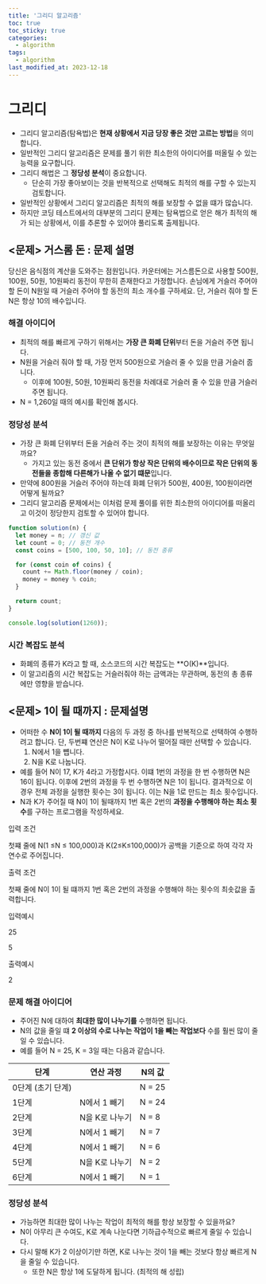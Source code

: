 ```yaml
---
title: '그리디 알고리즘'
toc: true
toc_sticky: true
categories:
  - algorithm
tags:
  - algorithm
last_modified_at: 2023-12-18
---
```


# **그리디**

- 그리디 알고리즘(탐욕법)은 **현재 상황에서 지금 당장 좋은 것만 고르는 방법**을 의미합니다.
- 일반적인 그리디 알고리즘은 문제를 풀기 위한 최소한의 아이디어를 떠올릴 수 있는 능력을 요구합니다.
- 그리디 해법은 그 **정당성 분석**이 중요합니다.
  - 단순히 가장 좋아보이는 것을 반복적으로 선택해도 최적의 해를 구할 수 있는지 검토합니다.
- 일반적인 상황에서 그리디 알고리즘은 최적의 해를 보장할 수 없을 떄가 많습니다.
- 하지만 코딩 테스트에서의 대부분의 그리디 문제는 탐욕법으로 얻은 해가 최적의 해가 되는 상황에서, 이를 추론할 수 있어야 풀리도록 출제됩니다.

## <문제> 거스롬 돈 : 문제 설명

당신은 음식점의 계산을 도와주는 점원입니다. 카운터에는 거스름돈으로 사용할 500원, 100원, 50원, 10원짜리 동전이 무한히 존재한다고 가정합니다. 손님에게 거슬러 주어야 할 돈이 N원일 때 거슬러 주어야 할 동전의 최소 개수를 구하세요. 단, 거슬러 줘야 할 돈 N은 항상 10의 배수입니다.

### 해결 아이디어

- 최적의 해를 빠르게 구하기 위해서는 **가장 큰 화폐 단위**부터 돈을 거슬러 주면 됩니다.
- N원을 거슬러 줘야 할 때, 가장 먼저 500원으로 거슬러 줄 수 있을 만큼 거슬러 줍니다.
  - 이후에 100원, 50원, 10원짜리 동전을 차례대로 거슬러 줄 수 있을 만큼 거슬러 주면 됩니다.
- N = 1,260일 때의 예시를 확인해 봅시다.

### 정당성 분석

- 가장 큰 화폐 단위부터 돈을 거슬러 주는 것이 최적의 해를 보장하는 이유는 무엇일까요?
  - 가지고 있는 동전 중에서 **큰 단위가 항상 작은 단위의 배수이므로 작은 단위의 동전들을 종합해 다른해가 나올 수 없기 떄문**입니다.
- 만약에 800원을 거슬러 주어야 하는데 화폐 단위가 500원, 400원, 100원이라면 어떻게 될까요?
- 그리디 알고리즘 문제에서는 이처럼 문제 풀이를 위한 최소한의 아이디어를 떠올리고 이것이 정당한지 검토할 수 있어야 합니다.

```jsx
function solution(n) {
  let money = n; // 갱신 값
  let count = 0; // 동전 개수
  const coins = [500, 100, 50, 10]; // 동전 종류

  for (const coin of coins) {
    count += Math.floor(money / coin);
    money = money % coin;
  }

  return count;
}

console.log(solution(1260));
```

### 시간 복잡도 분석

- 화폐의 종류가 K라고 할 때, 소스코드의 시간 복잡도는 **O(K)**입니다.
- 이 알고리즘의 시간 복잡도는 거슬러줘야 하는 금액과는 무관하며, 동전의 총 종류에만 영향을 받습니다.

## <문제> 1이 될 때까지 : 문제설명

- 어떠한 수 **N이 1이 될 때까지** 다음의 두 과정 중 하나를 반복적으로 선택하여 수행하려고 합니다. 단, 두번쨰 연산은 N이 K로 나누어 떨어질 때만 선택할 수 있습니다.
  1. N에서 1을 뻅니다.
  2. N을 K로 나눕니다.
- 예를 들어 N이 17, K가 4라고 가정합시다. 이떄 1번의 과정을 한 번 수행하면 N은 16이 됩니다. 이후에 2번의 과정을 두 번 수행하면 N은 1이 됩니다. 결과적으로 이 경우 전체 과정을 실행한 횟수는 3이 됩니다. 이는 N을 1로 만드는 최소 횟수입니다.
- N과 K가 주어질 때 N이 1이 될때까지 1번 혹은 2번의 **과정을 수행해야 하는 최소 횟수**를 구하는 프로그램을 작성하세요.

입력 조건

첫쨰 줄에 N(1 ≤N ≤ 100,000)과 K(2≤K≤100,000)가 공백을 기준으로 하여 각각 자연수로 주어집니다.

출력 조건

첫째 줄에 N이 1이 될 떄까지 1번 혹은 2번의 과정을 수행해야 하는 횟수의 최솟값을 출력합니다.

입력예시

25

5

출력예시

2

### 문제 해결 아이디어

- 주어진 N에 대하여 **최대한 많이 나누기를** 수행하면 됩니다.
- N의 값을 줄일 떄 **2 이상의 수로 나누는 작업이 1을 빼는 작업보다** 수를 훨씬 많이 줄일 수 있습니다.
- 예를 들어 N = 25, K = 3일 때는 다음과 같습니다.

| 단계              | 연산 과정      | N의 값 |
| ----------------- | -------------- | ------ |
| 0단계 (초기 단계) |                | N = 25 |
| 1단계             | N에서 1 빼기   | N = 24 |
| 2단계             | N을 K로 나누기 | N = 8  |
| 3단계             | N에서 1 빼기   | N = 7  |
| 4단계             | N에서 1 빼기   | N = 6  |
| 5단계             | N을 K로 나누기 | N = 2  |
| 6단계             | N에서 1 빼기   | N = 1  |

### 정당성 분석

- 가능하면 최대한 많이 나누는 작업이 최적의 해를 항상 보장할 수 있을까요?
- N이 아무리 큰 수여도, K로 계속 나눈다면 기하급수적으로 빠르게 줄일 수 있습니다.
- 다시 말해 K가 2 이상이기만 하면, K로 나누는 것이 1을 빼는 것보다 항상 빠르게 N을 줄일 수 있습니다.
  - 또한 N은 항상 1에 도달하게 됩니다. (최적의 해 성립)
